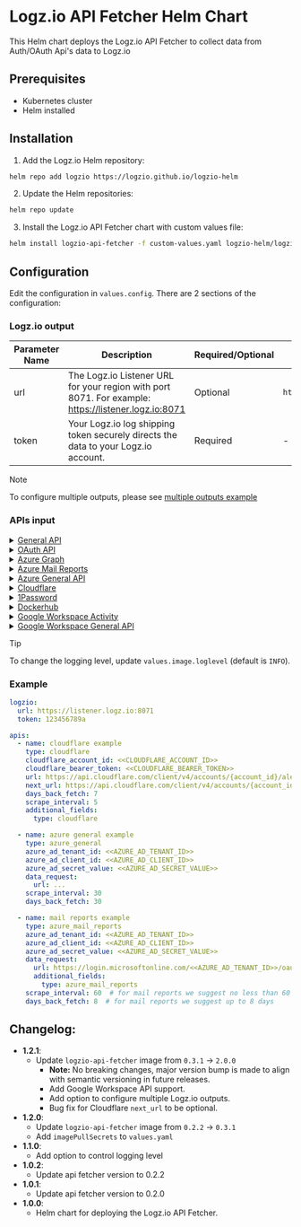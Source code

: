 # Logz.io API Fetcher Helm Chart

This Helm chart deploys the Logz.io API Fetcher to collect data from Auth/OAuth Api's data to Logz.io

## Prerequisites

- Kubernetes cluster
- Helm installed

## Installation

1. Add the Logz.io Helm repository:

  ```bash
  helm repo add logzio https://logzio.github.io/logzio-helm
  ```

2. Update the Helm repositories:

  ```bash
  helm repo update
  ```

3. Install the Logz.io API Fetcher chart with custom values file:

  ```bash
  helm install logzio-api-fetcher -f custom-values.yaml logzio-helm/logzio-api-fetcher
  ```

## Configuration

Edit the configuration in `values.config`. There are 2 sections of the configuration:

### Logz.io output

| Parameter Name | Description | Required/Optional | Default |
| --- | --- | ---| ---|
| url | The Logz.io Listener URL for your region with port 8071. For example: https://listener.logz.io:8071 | Optional | `https://listener.logz.io:8071` |
| token | Your Logz.io log shipping token securely directs the data to your Logz.io account. | Required | - |

> [!NOTE]
> To configure multiple outputs, please see [multiple outputs example](https://github.com/logzio/logzio-api-fetcher/tree/main/src/output#multiple-outputs)

### APIs input

<details>
  <summary>
    <span><a href="https://github.com/logzio/logzio-api-fetcher/blob/main/src/apis/general/README.md">General API</a></span>
  </summary>

For structuring custom API calls use type `general` API with the parameters below.

## Configuration Options
| Parameter Name     | Description                                                                                                                       | Required/Optional | Default                     |
|--------------------|-----------------------------------------------------------------------------------------------------------------------------------|-------------------|-----------------------------|
| name               | Name of the API (custom name)                                                                                                     | Optional          | the defined `url`           |
| url                | The request URL                                                                                                                   | Required          | -                           |
| headers            | The request Headers                                                                                                               | Optional          | `{}`                        |
| body               | The request body                                                                                                                  | Optional          | -                           |
| method             | The request method (`GET` or `POST`)                                                                                              | Optional          | `GET`                       |
| pagination         | Pagination settings if needed (see [options below](#pagination-configuration-options))                                            | Optional          | -                           |
| next_url           | If needed to update the URL in next requests based on the last response. Supports using variables ([see below](#using-variables)) | Optional          | -                           |
| response_data_path | The path to the data inside the response                                                                                          | Optional          | response root               |
| additional_fields  | Additional custom fields to add to the logs before sending to logzio                                                              | Optional          | Add `type` as `api-fetcher` |
| scrape_interval    | Time interval to wait between runs (unit: `minutes`)                                                                              | Optional          | 1 (minute)                  |

## Pagination Configuration Options
If needed, you can configure pagination.

| Parameter Name   | Description                                                                                                                                      | Required/Optional                                  | Default |
|------------------|--------------------------------------------------------------------------------------------------------------------------------------------------|----------------------------------------------------|---------|
| type             | The pagination type (`url`, `body` or `headers`)                                                                                                 | Required                                           | -       |
| url_format       | If pagination type is `url`, configure the URL format used for the pagination. Supports using variables ([see below](#using-variables)).         | Required if pagination type is `url`               | -       |
| update_first_url | `True` or `False`; If pagination type is `url`, and it's required to append new params to the first request URL and not reset it completely.     | Optional if pagination type is `url`               | False   |
| headers_format   | If pagination type is `headers`, configure the headers format used for the pagination. Supports using variables ([see below](#using-variables)). | Required if pagination type is `headers`           | -       |
| body_format      | If pagination type is `body`, configure the body format used for the pagination. Supports using variables ([see below](#using-variables)).       | Required if pagination type is `body`              | -       |
| stop_indication  | When should the pagination end based on the response. (see [options below](#pagination-stop-indication-configuration)).                          | Optional (if not defined will stop on `max_calls`) | -       |
| max_calls        | Max calls that the pagination can make. (Supports up to 1000)                                                                                    | Optional                                           | 1000    |

## Pagination Stop Indication Configuration
| Parameter Name | Description                                                                             | Required/Optional                               | Default |
|----------------|-----------------------------------------------------------------------------------------|-------------------------------------------------|---------|
| field          | The name of the field in the response body, to search the stop indication at            | Required                                        | -       |
| condition      | The stop condition (`empty`, `equals` or `contains`)                                    | Required                                        | -       |
| value          | If condition is `equals` or `contains`, the value of the `field` that we should stop at | Required if condition is `equals` or `contains` | -       |

## Using Variables
Using variables allows taking values from the response of the first request, to structure the request after it.  
Mathematical operations `+` and `-` are supported, in order to add or reduce a number from the variable value.  

Use case examples for variable usage:
1. Update a date filter at every call
2. Update a page number in pagination

To use variables:
- Wrap the variable name in curly brackets
- Provide the full path to that variable in the response
- Add `res.` prefix to the path.

Example: Say this is my response:
```json
{
  "field": "value",
  "another_field": {
    "nested": 123
  },
  "num_arr": [1, 2, 3],
  "obj_arr": [
    {
      "field2": 345
    },
    {
      "field2": 567
    }
  ]
}
```
Paths to fields values are structured like so:
- `{res.field}` = `"value"`
- `{res.another_field.nested}` = `123`
- `{res.num_arr.[2]}` = `3`
- `{res.obj_arr.[0].field2}` = `345`

Using the fields values in the `next_url` for example like so:
```Yaml
next_url: https://logz.io/{res.field}/{res.obj_arr[0].field2}
```
Would update the URL at every call to have the value of the given fields from the response, in our example the url for the next call would be:
```
https://logz.io/value/345
```
And in the call after it, it would update again according to the response and the `next_url` structure, and so on.


</details>
<details>
  <summary>
    <span><a href="https://github.com/logzio/logzio-api-fetcher/tree/main/src/apis/oauth">OAuth API</a></span>
  </summary>

For structuring custom OAuth calls use type `oauth` API with the parameters below.

## Configuration Options
| Parameter Name    | Description                                                                                                                           | Required/Optional | Default                     |
|-------------------|---------------------------------------------------------------------------------------------------------------------------------------|-------------------|-----------------------------|
| name              | Name of the API (custom name)                                                                                                         | Optional          | the defined `url`           |
| token_request     | Nest here any detail relevant to the request to get the bearer access token. (Options in [General API](https://github.com/logzio/logzio-api-fetcher/tree/main/src/apis/general)) | Required          | -                           |
| data_request      | Nest here any detail relevant to the data request. (Options in [General API](https://github.com/logzio/logzio-api-fetcher/tree/main/src/apis/general))                           | Required          | -                           |
| scrape_interval   | Time interval to wait between runs (unit: `minutes`)                                                                                  | Optional          | 1 (minute)                  |
| additional_fields | Additional custom fields to add to the logs before sending to logzio                                                                  | Optional          | Add `type` as `api-fetcher` |

</details>
<details>
  <summary>
    <span><a href="https://github.com/logzio/logzio-api-fetcher/tree/main/src/apis/azure#azure-graph">Azure Graph</a></span>
  </summary>

For Azure Graph, use type `azure_graph` with the below parameters.

## Configuration Options
| Parameter Name                 | Description                                                          | Required/Optional | Default           |
|--------------------------------|----------------------------------------------------------------------|-------------------|-------------------|
| name                           | Name of the API (custom name)                                        | Optional          | `azure api`       |
| azure_ad_tenant_id             | The Azure AD Tenant id                                               | Required          | -                 |
| azure_ad_client_id             | The Azure AD Client id                                               | Required          | -                 |
| azure_ad_secret_value          | The Azure AD Secret value                                            | Required          | -                 |
| date_filter_key                | The name of key to use for the date filter in the request URL params | Optional          | `createdDateTime` |
| data_request.url               | The request URL                                                      | Required          | -                 |
| data_request.additional_fields | Additional custom fields to add to the logs before sending to logzio | Optional          | -                 |
| days_back_fetch                | The amount of days to fetch back in the first request                | Optional          | 1 (day)           |
| scrape_interval                | Time interval to wait between runs (unit: `minutes`)                 | Optional          | 1 (minute)        |

</details>

<details>
  <summary>
    <span><a href="https://github.com/logzio/logzio-api-fetcher/tree/main/src/apis/azure#azure-mail-reports">Azure Mail Reports</a></span>
  </summary>

For Azure Mail Reports, use type `azure_mail_reports` with the below parameters.

## Configuration Options
| Parameter Name                 | Description                                                                 | Required/Optional | Default     |
|--------------------------------|-----------------------------------------------------------------------------|-------------------|-------------|
| name                           | Name of the API (custom name)                                               | Optional          | `azure api` |
| azure_ad_tenant_id             | The Azure AD Tenant id                                                      | Required          | -           |
| azure_ad_client_id             | The Azure AD Client id                                                      | Required          | -           |
| azure_ad_secret_value          | The Azure AD Secret value                                                   | Required          | -           |
| start_date_filter_key          | The name of key to use for the start date filter in the request URL params. | Optional          | `startDate` |
| end_date_filter_key            | The name of key to use for the end date filter in the request URL params.   | Optional          | `EndDate`   |
| data_request.url               | The request URL                                                             | Required          | -           |
| data_request.additional_fields | Additional custom fields to add to the logs before sending to logzio        | Optional          | -           |
| days_back_fetch                | The amount of days to fetch back in the first request                       | Optional          | 1 (day)     |
| scrape_interval                | Time interval to wait between runs (unit: `minutes`)                        | Optional          | 1 (minute)  |


</details>
<details>
  <summary>
    <span><a href="https://github.com/logzio/logzio-api-fetcher/tree/main/src/apis/azure#azure-general">Azure General API</a></span>
  </summary>

For structuring custom general Azure API calls use type `azure_general` API with the parameters below.

## Configuration Options
| Parameter Name        | Description                                                                                                 | Required/Optional | Default     |
|-----------------------|-------------------------------------------------------------------------------------------------------------|-------------------|-------------|
| name                  | Name of the API (custom name)                                                                               | Optional          | `azure api` |
| azure_ad_tenant_id    | The Azure AD Tenant id                                                                                      | Required          | -           |
| azure_ad_client_id    | The Azure AD Client id                                                                                      | Required          | -           |
| azure_ad_secret_value | The Azure AD Secret value                                                                                   | Required          | -           |
| data_request          | Nest here any detail relevant to the data request. (Options in [General API](https://github.com/logzio/logzio-api-fetcher/tree/main/src/apis/general)) | Required          | -           |
| days_back_fetch       | The amount of days to fetch back in the first request                                                       | Optional          | 1 (day)     |
| scrape_interval       | Time interval to wait between runs (unit: `minutes`)                                                        | Optional          | 1 (minute)  |

</details>
<details>
  <summary>
    <span><a href="https://github.com/logzio/logzio-api-fetcher/tree/main/src/apis/cloudflare">Cloudflare</a></span>
  </summary>

For Cloudflare API, use type as `cloudflare`.  
By default `cloudflare` API type:

- has built in pagination settings
- sets the `response_data_path` to `result` field.

## Configuration Options
| Parameter Name          | Description                                                                                                                                | Required/Optional | Default           |
|-------------------------|--------------------------------------------------------------------------------------------------------------------------------------------|-------------------|-------------------|
| name                    | Name of the API (custom name)                                                                                                              | Optional          | the defined `url` |
| cloudflare_account_id   | The CloudFlare Account ID                                                                                                                  | Required          | -                 |
| cloudflare_bearer_token | The Cloudflare Bearer token                                                                                                                | Required          | -                 |
| url                     | The request URL                                                                                                                            | Required          | -                 |
| next_url                | If needed to update the URL in next requests based on the last response. Supports using variables (see [General API](https://github.com/logzio/logzio-api-fetcher/tree/main/src/apis/general)) | Optional          | -                 |
| additional_fields       | Additional custom fields to add to the logs before sending to logzio                                                                       | Optional          | -                 |
| scrape_interval         | Time interval to wait between runs (unit: `minutes`)                                                                                       | Optional          | 1 (minute)        |
| pagination_off          | True if builtin pagination should be off, False otherwise                                                                                  | Optional          | `False`           |

</details>
<details>
  <summary>
    <span><a href="https://github.com/logzio/logzio-api-fetcher/tree/main/src/apis/onepassword">1Password</a></span>
  </summary>

By default `1password` API type has built in pagination settings and sets the `response_data_path` to `items` field.

## Configuration Options
| Parameter Name           | Description                                                                                                  | Required/Optional | Default           |
|--------------------------|--------------------------------------------------------------------------------------------------------------|-------------------|-------------------|
| name                     | Name of the API (custom name)                                                                                | Optional          | the defined `url` |
| onepassword_bearer_token | The 1Password Bearer token                                                                                   | Required          | -                 |
| url                      | The request URL                                                                                              | Required          | -                 |
| method                   | The request method (`GET` or `POST`)                                                                         | Optional          | `GET`             |
| additional_fields        | Additional custom fields to add to the logs before sending to logzio                                         | Optional          | -                 |
| days_back_fetch          | The amount of days to fetch back in the first request. Applies a filter on 1password `start_time` parameter. | Optional          | -                 |
| scrape_interval          | Time interval to wait between runs (unit: `minutes`)                                                         | Optional          | 1 (minute)        |
| onepassword_limit        | 1Password limit for number of events to return in a single request (allowed range: 100 to 1000)              | Optional          | 100               |
| pagination_off           | True if builtin pagination should be off, False otherwise                                                    | Optional          | `False`           |

</details>

<details>
  <summary>
    <span><a href="https://github.com/logzio/logzio-api-fetcher/tree/main/src/apis/dockerhub">Dockerhub</a></span>
  </summary>

For dockerhub audit logs, use type `dockerhub` with the below parameters.

## Configuration Options
| Parameter Name         | Description                                                                           | Required/Optional | Default           |
|------------------------|---------------------------------------------------------------------------------------|-------------------|-------------------|
| name                   | Name of the API (custom name)                                                         | Optional          | the defined `url` |
| dockerhub_user         | DockerHub username                                                                    | Required          | -                 |
| dockerhub_token        | DockerHub personal access token or password                                           | Required          | -                 |
| url                    | The request URL                                                                       | Required          | -                 |
| next_url               | URL for the next page of results (used for pagination)                                | Optional          | -                 |
| method                 | The request method (`GET` or `POST`)                                                  | Optional          | `GET`             |
| days_back_fetch        | Number of days to fetch back in the first request. Adds a filter on `from` parameter. | Optional          | -1                |
| refresh_token_interval | Interval in minutes to refresh the JWT token                                          | Optional          | 30 (minute)       |
| scrape_interval        | Time interval to wait between runs (unit: `minutes`)                                  | Optional          | 1 (minute)        |
| additional_fields      | Additional custom fields to add to the logs before sending to logzio                  | Optional          | -                 |


</details>
<details>
  <summary>
    <span><a href="https://github.com/logzio/logzio-api-fetcher/tree/main/src/apis/google#google-workspace-activities">Google Workspace Activity</a></span>
  </summary>

For Google Workspace Activity, use type `google_activity` with the below parameters.


## Configuration Options
| Parameter Name              | Description                                                                                                                                                                                                                                         | Required/Optional | Default                                 |
|-----------------------------|-----------------------------------------------------------------------------------------------------------------------------------------------------------------------------------------------------------------------------------------------------|-------------------|-----------------------------------------|
| name                        | Name of the API (custom name)                                                                                                                                                                                                                       | Optional          | `Google Workspace`                      |
| google_ws_sa_file_name      | The name of the service account credentials file. **Required unless** `google_ws_sa_file_path` is set.                                                                                                                                              | Required*         | `""`                                    |
| google_ws_sa_file_path      | The path to the service account credentials file. **Required unless** `google_ws_sa_file_name` is set. Use this if mounting the file to a different path than the default.                                                                          | Optional*         | `./src/shared/<google_ws_sa_file_name>` |
| google_ws_delegated_account | The email of the user for which the application is requesting delegated access                                                                                                                                                                      | Required          | -                                       |
| application_name            | Specifies the [Google Workspace application](https://developers.google.com/workspace/admin/reports/reference/rest/v1/activities/list#applicationname) to fetch activity data from (e.g., `saml`, `user_accounts`, `login`, `admin`, `groups`, etc). | Required          | -                                       |
| user_key                    | The unique ID of the user to fetch activity data for                                                                                                                                                                                                | Optional          | `all`                                   |
| additional_fields           | Additional custom fields to add to the logs before sending to logzio                                                                                                                                                                                | Optional          | -                                       |
| days_back_fetch             | The amount of days to fetch back in the first request                                                                                                                                                                                               | Optional          | 1 (day)                                 |
| scrape_interval             | Time interval to wait between runs (unit: `minutes`)                                                                                                                                                                                                | Optional          | 1 (minute)                              |


</details>
<details>
  <summary>
    <span><a href="https://github.com/logzio/logzio-api-fetcher/tree/main/src/apis/google#google-workspace-general">Google Workspace General API</a></span>
  </summary>

For structuring custom general Google Workspace API calls use type `google_workspace` API with the parameters below.

| Parameter Name              | Description                                                                                                                                                                | Required/Optional | Default                                                            |
|-----------------------------|----------------------------------------------------------------------------------------------------------------------------------------------------------------------------|-------------------|--------------------------------------------------------------------|
| name                        | Name of the API (custom name)                                                                                                                                              | Optional          | `Google Workspace`                                                 |
| google_ws_sa_file_name      | The name of the service account credentials file. **Required unless** `google_ws_sa_file_path` is set.                                                                     | Required*         | `""`                                                               |
| google_ws_sa_file_path      | The path to the service account credentials file. **Required unless** `google_ws_sa_file_name` is set. Use this if mounting the file to a different path than the default. | Optional*         | `./src/shared/<google_ws_sa_file_name>`                            |
| google_ws_delegated_account | The email of the user for which the application is requesting delegated access                                                                                             | Required          | -                                                                  |
| scopes                      | The OAuth 2.0 scopes that you might need to request to access Google APIs                                                                                                  | Optional          | `["https://www.googleapis.com/auth/admin.reports.audit.readonly"]` |
| data_request                | Nest here any detail relevant to the data request. (Options in [General API](../general/README.md))                                                                        | Required          | -                                                                  |
| additional_fields           | Additional custom fields to add to the logs before sending to logzio                                                                                                       | Optional          | -                                                                  |
| days_back_fetch             | The amount of days to fetch back in the first request                                                                                                                      | Optional          | 1 (day)                                                            |
| scrape_interval             | Time interval to wait between runs (unit: `minutes`)                                                                                                                       | Optional          | 1 (minute)                                                         |

</details>


> [!TIP]
> To change the logging level, update `values.image.loglevel` (default is `INFO`).

### Example

```yaml
logzio:
  url: https://listener.logz.io:8071
  token: 123456789a

apis:
  - name: cloudflare example
    type: cloudflare
    cloudflare_account_id: <<CLOUDFLARE_ACCOUNT_ID>>
    cloudflare_bearer_token: <<CLOUDFLARE_BEARER_TOKEN>>
    url: https://api.cloudflare.com/client/v4/accounts/{account_id}/alerting/v3/history
    next_url: https://api.cloudflare.com/client/v4/accounts/{account_id}/alerting/v3/history?since={res.result.[0].sent}
    days_back_fetch: 7
    scrape_interval: 5
    additional_fields:
      type: cloudflare

  - name: azure general example
    type: azure_general
    azure_ad_tenant_id: <<AZURE_AD_TENANT_ID>>
    azure_ad_client_id: <<AZURE_AD_CLIENT_ID>>
    azure_ad_secret_value: <<AZURE_AD_SECRET_VALUE>>
    data_request:
      url: ...
    scrape_interval: 30
    days_back_fetch: 30

  - name: mail reports example
    type: azure_mail_reports
    azure_ad_tenant_id: <<AZURE_AD_TENANT_ID>>
    azure_ad_client_id: <<AZURE_AD_CLIENT_ID>>
    azure_ad_secret_value: <<AZURE_AD_SECRET_VALUE>>
    data_request:
      url: https://login.microsoftonline.com/<<AZURE_AD_TENANT_ID>>/oauth2/v2.0/token
      additional_fields:
        type: azure_mail_reports
    scrape_interval: 60  # for mail reports we suggest no less than 60 minutes
    days_back_fetch: 8  # for mail reports we suggest up to 8 days

```

## Changelog:
- **1.2.1**:
  - Update `logzio-api-fetcher` image from `0.3.1` -> `2.0.0`
    - **Note:** No breaking changes, major version bump is made to align with semantic versioning in future releases.
    - Add Google Workspace API support.
    - Add option to configure multiple Logz.io outputs.
    - Bug fix for Cloudflare `next_url` to be optional.
- **1.2.0**:
  - Update `logzio-api-fetcher` image from `0.2.2` -> `0.3.1`
  - Add `imagePullSecrets` to `values.yaml`
- **1.1.0**:
  - Add option to control logging level
- **1.0.2**:
  - Update api fetcher version to 0.2.2
- **1.0.1**:
  - Update api fetcher version to 0.2.0
- **1.0.0**:
  - Helm chart for deploying the Logz.io API Fetcher.
